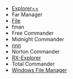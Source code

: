 - [Explorer++](https://github.com/derceg/explorerplusplus)
- Far Manager
- [File](https://github.com/files-community/Files)
- fman
- Free Commander
- Midnight Commander
- [nnn](https://github.com/jarun/nnn)
- Norton Commander
- [RX-Explorer](https://github.com/zhuxb711/RX-Explorer)
- Total Commander
- [Windows File Manager](https://github.com/microsoft/winfile)

